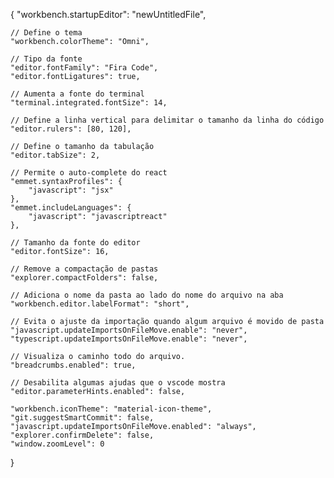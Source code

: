 {
    "workbench.startupEditor": "newUntitledFile",

    // Define o tema
    "workbench.colorTheme": "Omni",

    // Tipo da fonte
    "editor.fontFamily": "Fira Code",
    "editor.fontLigatures": true,

    // Aumenta a fonte do terminal
    "terminal.integrated.fontSize": 14,

    // Define a linha vertical para delimitar o tamanho da linha do código
    "editor.rulers": [80, 120],

    // Define o tamanho da tabulação
    "editor.tabSize": 2,

    // Permite o auto-complete do react
    "emmet.syntaxProfiles": {
        "javascript": "jsx"
    },
    "emmet.includeLanguages": {
        "javascript": "javascriptreact"
    },

    // Tamanho da fonte do editor
    "editor.fontSize": 16,

    // Remove a compactação de pastas
    "explorer.compactFolders": false,

    // Adiciona o nome da pasta ao lado do nome do arquivo na aba
    "workbench.editor.labelFormat": "short",
    
    // Evita o ajuste da importação quando algum arquivo é movido de pasta
    "javascript.updateImportsOnFileMove.enable": "never",
    "typescript.updateImportsOnFileMove.enable": "never",

    // Visualiza o caminho todo do arquivo.
    "breadcrumbs.enabled": true,

    // Desabilita algumas ajudas que o vscode mostra
    "editor.parameterHints.enabled": false,

    "workbench.iconTheme": "material-icon-theme",
    "git.suggestSmartCommit": false,
    "javascript.updateImportsOnFileMove.enabled": "always",
    "explorer.confirmDelete": false,
    "window.zoomLevel": 0

}
